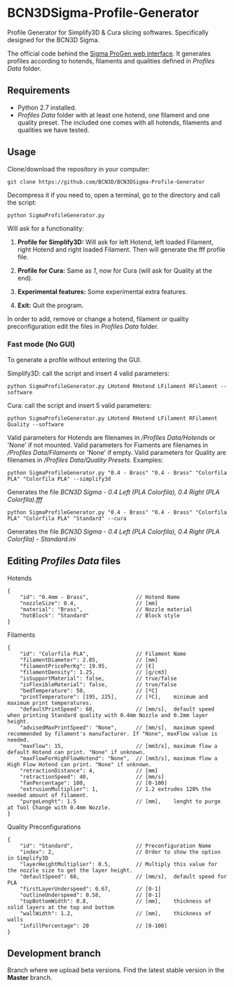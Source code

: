 # BCN3DSigma-Profile-Generator
Profile Generator for Simplify3D & Cura slicing softwares. Specifically designed for the BCN3D Sigma.

The official code behind the [Sigma ProGen web interface](https://www.bcn3dtechnologies.com/en/sigma-progen/). It generates profiles according to hotends, filaments and qualities defined in *Profiles Data* folder.

## Requirements

- Python 2.7 installed.
- *Profiles Data* folder with at least one hotend, one filament and one quality preset. The included one comes with all hotends, filaments and qualities we have tested.

## Usage

Clone/download the repository in your computer:

`git clone https://github.com/BCN3D/BCN3DSigma-Profile-Generator`

Decompress it if you need to, open a terminal, go to the directory and call the script: 

`python SigmaProfileGenerator.py`

Will ask for a functionality:

1. **Profile for Simplify3D:** Will ask for left Hotend, left loaded Filament, right Hotend and right loaded Filament. Then will generate the fff profile file.

2. **Profile for Cura:** Same as *1*, now for Cura (will ask for Quality at the end).

3. **Experimental features:** Some experimental extra features.

4. **Exit:** Quit the program.

In order to add, remove or change a hotend, filament or quality preconfiguration edit the files in *Profiles Data* folder.

### Fast mode (No GUI)

To generate a profile without entering the GUI. 

Simplify3D: call the script and insert 4 valid parameters:

`python SigmaProfileGenerator.py LHotend RHotend LFilament RFilament --software`

Cura: call the script and insert 5 valid parameters:

`python SigmaProfileGenerator.py LHotend RHotend LFilament RFilament Quality --software`

Valid parameters for Hotends are filenames in */Profiles Data/Hotends* or 'None' if not mounted. Valid parameters for Fiaments are filenames in */Profiles Data/Filaments* or 'None' if empty. Valid parameters for Quality are filenames in */Profiles Data/Quality Presets*. Examples: 

`python SigmaProfileGenerator.py "0.4 - Brass" "0.4 - Brass" "Colorfila PLA" "Colorfila PLA" --simplify3d`

Generates the file *BCN3D Sigma - 0.4 Left (PLA Colorfila), 0.4 Right (PLA Colorfila).fff*

`python SigmaProfileGenerator.py "0.4 - Brass" "0.4 - Brass" "Colorfila PLA" "Colorfila PLA" "Standard" --cura`

Generates the file *BCN3D Sigma - 0.4 Left (PLA Colorfila), 0.4 Right (PLA Colorfila) - Standard.ini*


## Editing *Profiles Data* files

Hotends
```json5
{
    "id": "0.4mm - Brass",               // Hotend Name
    "nozzleSize": 0.4,                   // [mm]
    "material": "Brass",                 // Nozzle material
    "hotBlock": "Standard"               // Block style
} 
```

Filaments
```json5
{
    "id": "Colorfila PLA",               // Filament Name
    "filamentDiameter": 2.85,            // [mm]
    "filamentPricePerKg": 19.95,         // [€]
    "filamentDensity": 1.25,             // [g/cm3]
    "isSupportMaterial": false,          // true/false
    "isFlexibleMaterial": false,         // true/false
    "bedTemperature": 50,                // [ºC]
    "printTemperature": [195, 225],      // [ºC],    minimum and maximum print temperatures.
    "defaultPrintSpeed": 60,             // [mm/s],  default speed when printing Standard quality with 0.4mm Nozzle and 0.2mm layer height.
    "advisedMaxPrintSpeed": "None",      // [mm/s],  maximum speed recommended by filament's manufacturer. If "None", maxFlow value is needed.
    "maxFlow": 15,                       // [mm3/s], maximum flow a default Hotend can print. "None" if unknown.
    "maxFlowForHighFlowHotend": "None",  // [mm3/s], maximum flow a High Flow Hotend can print. "None" if unknown.
    "retractionDistance": 4,             // [mm]
    "retractionSpeed": 40,               // [mm/s]
    "fanPercentage": 100,                // [0-100]
    "extrusionMultiplier": 1,            // 1.2 extrudes 120% the needed amount of filament.
    "purgeLenght": 1.5                   // [mm],    lenght to purge at Tool Change with 0.4mm Nozzle.
}
```

Quality Preconfigurations
```json5
{
    "id": "Standard",                    // Preconfiguration Name
    "index": 2,                          // Order to show the option in Simplify3D
    "layerHeightMultiplier": 0.5,        // Multiply this value for the nozzle size to get the layer height.
    "defaultSpeed": 60,                  // [mm/s],  default speed for PLA
    "firstLayerUnderspeed": 0.67,        // [0-1]
    "outlineUnderspeed": 0.58,           // [0-1]
    "topBottomWidth": 0.8,               // [mm],    thickness of solid layers at the top and bottom
    "wallWidth": 1.2,                    // [mm],    thickness of walls
    "infillPercentage": 20               // [0-100]
}
```

## Development branch

Branch where we upload beta versions. Find the latest stable version in the **Master** branch.
 